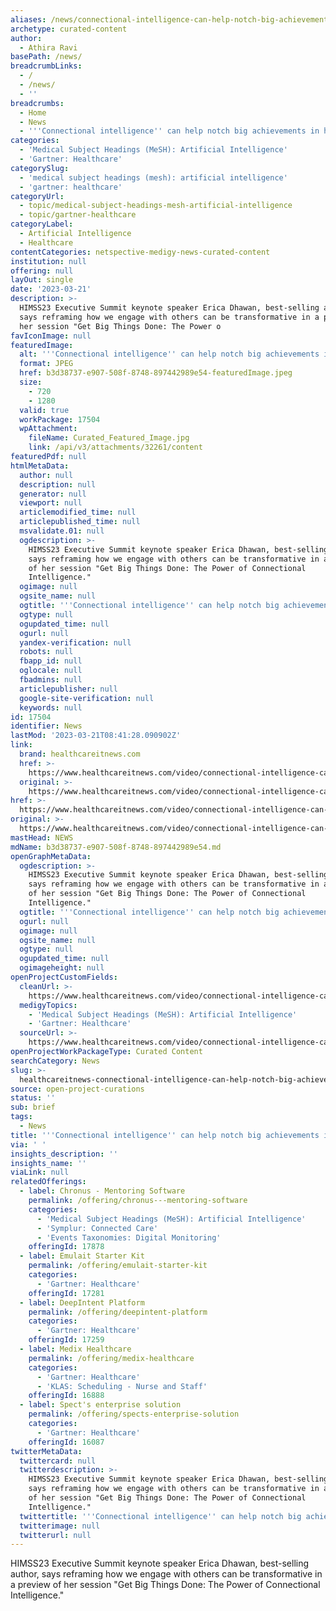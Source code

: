 ```yaml
---
aliases: /news/connectional-intelligence-can-help-notch-big-achievements-in-healthcare
archetype: curated-content
author:
  - Athira Ravi
basePath: /news/
breadcrumbLinks:
  - /
  - /news/
  - ''
breadcrumbs:
  - Home
  - News
  - '''Connectional intelligence'' can help notch big achievements in healthcare'
categories:
  - 'Medical Subject Headings (MeSH): Artificial Intelligence'
  - 'Gartner: Healthcare'
categorySlug:
  - 'medical subject headings (mesh): artificial intelligence'
  - 'gartner: healthcare'
categoryUrl:
  - topic/medical-subject-headings-mesh-artificial-intelligence
  - topic/gartner-healthcare
categoryLabel:
  - Artificial Intelligence
  - Healthcare
contentCategories: netspective-medigy-news-curated-content
institution: null
offering: null
layOut: single
date: '2023-03-21'
description: >-
  HIMSS23 Executive Summit keynote speaker Erica Dhawan, best-selling author,
  says reframing how we engage with others can be transformative in a preview of
  her session "Get Big Things Done: The Power o
favIconImage: null
featuredImage:
  alt: '''Connectional intelligence'' can help notch big achievements in healthcare'
  format: JPEG
  href: b3d38737-e907-508f-8748-897442989e54-featuredImage.jpeg
  size:
    - 720
    - 1280
  valid: true
  workPackage: 17504
  wpAttachment:
    fileName: Curated_Featured_Image.jpg
    link: /api/v3/attachments/32261/content
featuredPdf: null
htmlMetaData:
  author: null
  description: null
  generator: null
  viewport: null
  articlemodified_time: null
  articlepublished_time: null
  msvalidate.01: null
  ogdescription: >-
    HIMSS23 Executive Summit keynote speaker Erica Dhawan, best-selling author,
    says reframing how we engage with others can be transformative in a preview
    of her session "Get Big Things Done: The Power of Connectional
    Intelligence."
  ogimage: null
  ogsite_name: null
  ogtitle: '''Connectional intelligence'' can help notch big achievements in healthcare'
  ogtype: null
  ogupdated_time: null
  ogurl: null
  yandex-verification: null
  robots: null
  fbapp_id: null
  oglocale: null
  fbadmins: null
  articlepublisher: null
  google-site-verification: null
  keywords: null
id: 17504
identifier: News
lastMod: '2023-03-21T08:41:28.090902Z'
link:
  brand: healthcareitnews.com
  href: >-
    https://www.healthcareitnews.com/video/connectional-intelligence-can-help-notch-big-achievements-healthcare
  original: >-
    https://www.healthcareitnews.com/video/connectional-intelligence-can-help-notch-big-achievements-healthcare
href: >-
  https://www.healthcareitnews.com/video/connectional-intelligence-can-help-notch-big-achievements-healthcare
original: >-
  https://www.healthcareitnews.com/video/connectional-intelligence-can-help-notch-big-achievements-healthcare
mastHead: NEWS
mdName: b3d38737-e907-508f-8748-897442989e54.md
openGraphMetaData:
  ogdescription: >-
    HIMSS23 Executive Summit keynote speaker Erica Dhawan, best-selling author,
    says reframing how we engage with others can be transformative in a preview
    of her session "Get Big Things Done: The Power of Connectional
    Intelligence."
  ogtitle: '''Connectional intelligence'' can help notch big achievements in healthcare'
  ogurl: null
  ogimage: null
  ogsite_name: null
  ogtype: null
  ogupdated_time: null
  ogimageheight: null
openProjectCustomFields:
  cleanUrl: >-
    https://www.healthcareitnews.com/video/connectional-intelligence-can-help-notch-big-achievements-healthcare
  medigyTopics:
    - 'Medical Subject Headings (MeSH): Artificial Intelligence'
    - 'Gartner: Healthcare'
  sourceUrl: >-
    https://www.healthcareitnews.com/video/connectional-intelligence-can-help-notch-big-achievements-healthcare
openProjectWorkPackageType: Curated Content
searchCategory: News
slug: >-
  healthcareitnews-connectional-intelligence-can-help-notch-big-achievements-in-healthcare
source: open-project-curations
status: ''
sub: brief
tags:
  - News
title: '''Connectional intelligence'' can help notch big achievements in healthcare'
via: ' '
insights_description: ''
insights_name: ''
viaLink: null
relatedOfferings:
  - label: Chronus - Mentoring Software
    permalink: /offering/chronus---mentoring-software
    categories:
      - 'Medical Subject Headings (MeSH): Artificial Intelligence'
      - 'Symplur: Connected Care'
      - 'Events Taxonomies: Digital Monitoring'
    offeringId: 17878
  - label: Emulait Starter Kit
    permalink: /offering/emulait-starter-kit
    categories:
      - 'Gartner: Healthcare'
    offeringId: 17281
  - label: DeepIntent Platform
    permalink: /offering/deepintent-platform
    categories:
      - 'Gartner: Healthcare'
    offeringId: 17259
  - label: Medix Healthcare
    permalink: /offering/medix-healthcare
    categories:
      - 'Gartner: Healthcare'
      - 'KLAS: Scheduling - Nurse and Staff'
    offeringId: 16888
  - label: Spect's enterprise solution
    permalink: /offering/spects-enterprise-solution
    categories:
      - 'Gartner: Healthcare'
    offeringId: 16087
twitterMetaData:
  twittercard: null
  twitterdescription: >-
    HIMSS23 Executive Summit keynote speaker Erica Dhawan, best-selling author,
    says reframing how we engage with others can be transformative in a preview
    of her session "Get Big Things Done: The Power of Connectional
    Intelligence."
  twittertitle: '''Connectional intelligence'' can help notch big achievements in healthcare'
  twitterimage: null
  twitterurl: null
---
```

<p>HIMSS23 Executive Summit keynote speaker Erica Dhawan, best-selling author, says reframing how we engage with others can be transformative in a preview of her session "Get Big Things Done: The Power of Connectional Intelligence."</p>